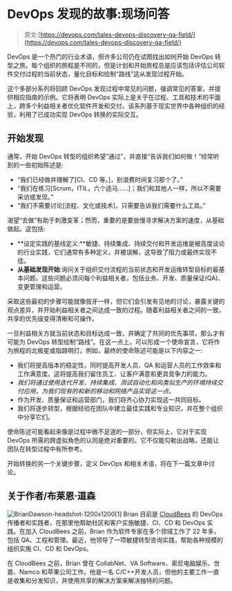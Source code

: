 # DevOps 发现的故事:现场问答

> 原文:[https://devops.com/tales-devops-discovery-qa-field/](https://devops.com/tales-devops-discovery-qa-field/)

DevOps 是一个热门的行业术语，但许多公司仍在试图找出如何开始 DevOps 转型之旅。每个组织的旅程是不同的，但是计划和开始旅程总是应该包括评估公司软件交付过程的当前状态，量化目标和绘制“路线”这从发现过程开始。

这个多部分系列将回顾 DevOps 发现过程中常见的问题，强调常见的答案，并提供相应指南的示例。它将表明 DevOps 实际上是关于在过程、工具和技术的平面上，跨多个利益相关者优化软件开发和交付。该系列基于现实世界中各种组织的经验，利用了已成功实现 DevOps 转换的实际交互。

## 开始发现

通常，开始 DevOps 转型的组织希望“通过”，并直接“告诉我们如何做！”经常听到的一些初始陈述是:

*   “我们已经做并理解了[CI、CD 等。]，别浪费时间复习那个了。”
*   “我们在练习[Scrum，ITIL，六个适马……]；我们和其他人一样，所以不需要采访或发现。”
*   “我们不需要讨论[流程、文化或技术]，只需要告诉我们需要什么工具。”

渴望“去做”有助于刺激变革；然而，重要的是要放慢寻求解决方案的速度，从基础做起。这包括:

*   **设定实践的基线定义:**敏捷、持续集成、持续交付和开发运维是被高度谈论的行业实践，它们通常有多种定义，并被误解，这导致了阻力或最终实现不佳。
*   **从基础发现开始**:询问关于组织交付流程的当前状态和开发运维转型目标的最基本问题。这些问题必须问每个利益相关者，包括业务、开发、质量保证(QA)、变更管理和运营。

采取这些最初的步骤可能就像拔牙一样，但它们会引发有见地的讨论，暴露关键的观点差异，并开始利益相关者之间达成一致的过程。随着利益相关者之间的一致，共享的优先级变得清晰和可操作。

一旦利益相关方就当前状态和目标达成一致，并确定了共同的优先事项，那么才有可能为 DevOps 转型绘制“路线”。在这一点上，可以形成一个使命宣言，它将作为旅程的北极星或指路明灯。例如，最终的使命陈述可能是以下内容之一:

*   我们将提高版本的稳定性，同时提高开发人员、QA 和运营人员的工作效率和工作满意度。这将提高我们留住员工、让客户满意和更具竞争力的能力。
*   *我们将通过使用迭代开发、持续集成、测试自动化和向类似生产的环境持续交付应用，为我们现有的和新的移动和网络产品实现这一点。*
*   作为开发、质量保证和运营部门，我们将齐心协力实现这一共同目标。
*   我们将逐步转型，根据经验在团队中建立最佳实践和专业知识，并在整个组织中分享它们。

使命陈述可能看起来像是过程中微不足道的一部分，但实际上，它对于实现 DevOps 所需的跨虚拟角色的认同是绝对重要的。它不仅能勾勒出战略，还能让团队在转型过程中有所参考。

开始转换的另一个关键步骤，定义 DevOps 和相关术语，将在下一篇文章中讨论。

## 关于作者/布莱恩·道森

![BrianDawson-headshot-1200x1200[1]](../Images/b704f930512f97e62967c0f5b9a1dff0.png) Brian 目前是 [CloudBees](https://www.cloudbees.com/) 的 DevOps 传播者和实践者，在那里他帮助社区和客户实施敏捷、CI、CD 和 DevOps 实践。在加入 CloudBees 之前，Brian 作为软件专家在多个领域工作了 22 年多，包括 QA、工程和管理。最近，他领导了一项敏捷转型咨询实践，帮助各种规模的组织实施 CI、CD 和 DevOps。

在 CloudBees 之前，Brian 曾在 CollabNet、VA Software、索尼电脑娱乐、世嘉、Namco 和苹果公司工作。他是一名 C/C++开发人员，但他的主要工作一直是收集和分发知识，并使用共享的解决方案来解决独特的问题。